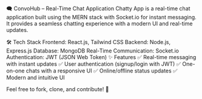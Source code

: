🗨️ ConvoHub  – Real-Time Chat Application
Chatty App is a real-time chat application built using the MERN stack with Socket.io for instant messaging. It provides a seamless chatting experience with a modern UI and real-time updates.

🛠️ Tech Stack
Frontend: React.js, Tailwind CSS
Backend: Node.js, Express.js
Database: MongoDB
Real-Time Communication: Socket.io
Authentication: JWT (JSON Web Token)
✨ Features
✅ Real-time messaging with instant updates
✅ User authentication (signup/login with JWT)
✅ One-on-one chats with a responsive UI
✅ Online/offline status updates
✅ Modern and intuitive UI

Feel free to fork, clone, and contribute! 🚀

